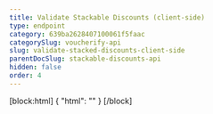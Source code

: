 ```yaml
---
title: Validate Stackable Discounts (client-side)
type: endpoint
category: 639ba2628407100061f5faac
categorySlug: voucherify-api
slug: validate-stacked-discounts-client-side
parentDocSlug: stackable-discounts-api
hidden: false
order: 4
---
```

[block:html]
{
  "html": "<style>\n[title=\"Toggle library\"] { \n  display: none; }\n.LanguagePicker-divider { \n  display: none; }\n.Playground-section3VTXuaYZivJK > .APISectionHeader3LN_-QIR0m7x {\n  display: none; }\n.LanguagePicker-languages1qVVo_v6AlP9 {\n  display: none; }\n</style>"
}
[/block]
